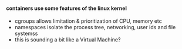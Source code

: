 #### containers use some features of the linux kernel

 * cgroups allows limitation & prioritization of CPU, memory etc
 * namespaces isolate the process tree, networking, user ids and file systemss
 * this is sounding a bit like a Virtual Machine?
